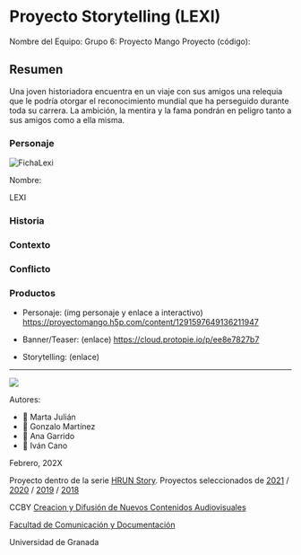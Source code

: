 # Proyecto Storytelling (LEXI)

Nombre del Equipo: 
Grupo 6: Proyecto Mango
Proyecto (código): 


## Resumen
Una joven historiadora encuentra en un viaje con sus amigos una relequia que le podría otorgar el reconocimiento mundial que ha perseguido durante toda su carrera. La ambición, la mentira y la fama pondrán en peligro tanto a sus amigos como a ella misma.

### Personaje

![FichaLexi](https://user-images.githubusercontent.com/101631234/160717274-a117680f-5244-4ecb-9165-a75af13e9f0b.png)

Nombre: 

LEXI
### Historia


### Contexto


### Conflicto 



### Productos

- Personaje: (img personaje y enlace a interactivo) 
https://proyectomango.h5p.com/content/1291597649136211947

- Banner/Teaser:  (enlace) 
https://cloud.protopie.io/p/ee8e7827b7 
- Storytelling: (enlace) 

------
![](https://upload.wikimedia.org/wikipedia/commons/thumb/6/62/CC-BY-SA-Andere_Wikis_%28v%29.svg/200px-CC-BY-SA-Andere_Wikis_%28v%29.svg.png)


Autores:  
<!---
Incluir lista de personas del grupo 
Se puede añadir enlace a página personal de github o lo que se quiera...(optativo)
-->


- :woman: Marta Julián
- :man: Gonzalo Martínez
- :woman: Ana Garrido
- :man: Iván Cano

<!---
Lista completa de emojis de markDown - https://gist.github.com/rxaviers/7360908) 
-->



Febrero, 202X

Proyecto dentro de la serie [HRUN Story](https://github.com/mgea/storytelling_21/blob/master/What_is_a_HRUN_story.md). 
Proyectos seleccionados de  [2021](https://github.com/mgea/storytelling/blob/master/2021/readme.md) / [2020](https://github.com/mgea/storytelling/blob/master/2020/readme.md)  / 
[2019](https://github.com/mgea/storytelling/blob/master/2019/readme.md) / [2018](https://github.com/mgea/storytelling/blob/master/2018/readme.md) 

CCBY [Creacion y Difusión de Nuevos Contenidos Audiovisuales](http://utopolis.ugr.es/medialab)

[Facultad de Comunicación y Documentación](http://fcd.ugr.es)

Universidad de Granada



